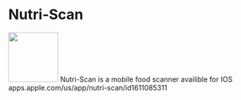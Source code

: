 # Nutri-Scan
<img src="https://teoudovcic.com/GH-icon.png" height=100 width=100/>
Nutri-Scan is a mobile food scanner availible for IOS
apps.apple.com/us/app/nutri-scan/id1611085311
